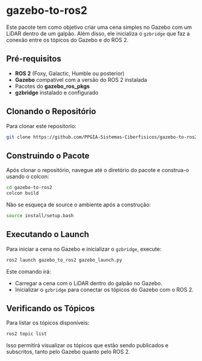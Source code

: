# gazebo-to-ros2

Este pacote tem como objetivo criar uma cena simples no Gazebo com um LiDAR dentro de um galpão. Além disso, ele inicializa o `gzbridge` que faz a conexão entre os tópicos do Gazebo e do ROS 2.

## Pré-requisitos

- **ROS 2** (Foxy, Galactic, Humble ou posterior)
- **Gazebo** compatível com a versão do ROS 2 instalada
- Pacotes do **gazebo_ros_pkgs**
- **gzbridge** instalado e configurado

## Clonando o Repositório
Para clonar este repositorio:

```bash
git clone https://github.com/PPGIA-Sistemas-Ciberfisicos/gazebo-to-ros2.git
```

## Construindo o Pacote

Após clonar o repositório, navegue até o diretório do pacote e construa-o usando o colcon:

```bash
cd gazebo-to-ros2
colcon build
```

Não se esqueça de source o ambiente após a construção:

```bash
source install/setup.bash
```

## Executando o Launch

Para iniciar a cena no Gazebo e inicializar o `gzbridge`, execute:

```bash
ros2 launch gazebo_to_ros2 gazebo_launch.py
```

Este comando irá:

- Carregar a cena com o LiDAR dentro do galpão no Gazebo.
- Inicializar o `gzbridge` para conectar os tópicos do Gazebo com o ROS 2.

## Verificando os Tópicos

Para listar os tópicos disponíveis:

```bash
ros2 topic list
```

Isso permitirá visualizar os tópicos que estão sendo publicados e subscritos, tanto pelo Gazebo quanto pelo ROS 2.